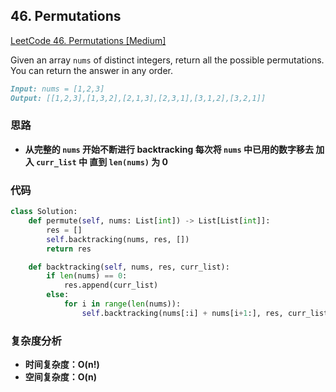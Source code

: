 ## **46. Permutations**

[LeetCode 46. Permutations [Medium]](https://leetcode.com/problems/permutations/description/)

Given an array `nums` of distinct integers, return all the possible permutations. You can return the answer in any order.

```markdown
Input: nums = [1,2,3]
Output: [[1,2,3],[1,3,2],[2,1,3],[2,3,1],[3,1,2],[3,2,1]]
```

### **思路**
* **从完整的 `nums` 开始不断进行 backtracking 每次将 `nums` 中已用的数字移去 加入 `curr_list` 中  直到 `len(nums)` 为 0**

### **代码**

``` python
class Solution:
    def permute(self, nums: List[int]) -> List[List[int]]:
        res = []
        self.backtracking(nums, res, [])
        return res

    def backtracking(self, nums, res, curr_list):
        if len(nums) == 0:
            res.append(curr_list)
        else:
            for i in range(len(nums)):
                self.backtracking(nums[:i] + nums[i+1:], res, curr_list + [nums[i]])
```
### **复杂度分析**
* **时间复杂度：O(n!)**
* **空间复杂度：O(n)**
